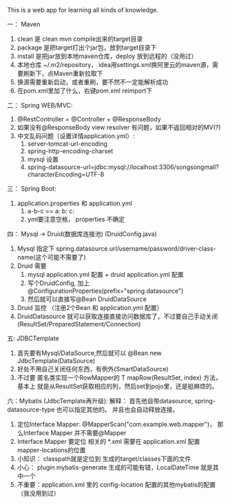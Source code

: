 This is a web app for learning all kinds of knowledge.

一： Maven
1. clean 是 clean   mvn compile出来的target目录
2. package 是把target打出个jar包，放到target目录下
3. install 是把jar放到本地maven仓库，deploy 放到远程的（没用过）
4. 本地仓库 ~/.m2/repository， idea用settings.xml换阿里云的maven源，需要刷新下，点Maven重新拉取下
5. 换源需要重新启动，或者重刷，要不然不一定能解析成功
6. 在pom.xml里加了什么，右键pom.xml reimport下

二： Spring WEB/MVC:
1. @RestController = @Controller + @ResponseBody
2. 如果没有@ResponseBody view resolver 有问题，如果不返回相对的MV(?)
3. 中文乱码问题（设置详情application.yml）:
    1. server-tomcat-url-encoding
    2. spring-http-encoding-charset
    3. mysql 设置
    4. spring-datasource-url=jdbc:mysql://localhost:3306/songsongmall?characterEncoding=UTF-8

三： Spring Boot:
1. application.properties 和 application.yml
    1. a-b-c ==   a: b: c:
    2. yml要注意空格， properties 不确定

四： Mysql -> Druid(数据库连接池)  (DruidConfig.java)
1. Mysql 指定下 spring.datasource.url/username/password/driver-class-name(这个可能不需要了)
2. Druid 需要
     1. mysql application.yml 配置 + druid application.yml 配置
     2. 写个DruidConfig, 加上@ConfigurationProperties(prefix="spring.datasource")
     3. 然后就可以直接写@Bean DruidDataSource
3. Druid 监控 （注册2个Bean 和 application.yml 配置）
4. DruidDatasource 就可以获取连接直接访问数据库了，不过要自己手动关闭 (ResultSet/PreparedStatement/Connection)

五: JDBCTemplate
1. 首先要有Mysql/DataSource,然后就可以 @Bean new JdbcTemplate(DataSource)
2. 好处不用自己关闭任何东西，有例外(SmartDataSource)
3. 不过要 匿名类实现一个RowMapper<T>的 T mapRow(ResultSet, index) 方法，基本上
   就是从ResultSet获取相应的列，然后set到pojo里，还是挺麻烦的。


六：Mybatis (JdbcTemplate再升级):
解释：
首先他自带datasource, spring-datasource-type 也可以指定其他的。 并且也会自动释放连接。

1. 定位Interface Mapper: @MapperScan("com.example.web.mapper")， 那么Interface Mapper 并不需要@Mapper
2. Interface Mapper 要定位 相关的 *.xml 需要在 application.xml 配置 mapper-locations的位置
3. 小知识： classpath就是定位到 生成的target/classes下面的文件
4. 小心： plugin mybatis-generate 生成的可能有错，LocalDateTime 就是其中一个
5. 不重要：application.xml 里的 config-location 配置的其他mybatis的配置 （我没用到过）


 